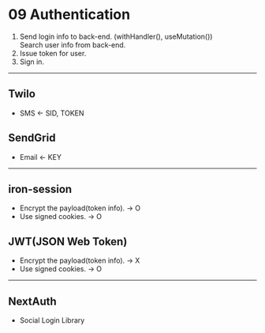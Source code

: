 # 09 Authentication

1. Send login info to back-end. (withHandler(), useMutation())  
   Search user info from back-end.
2. Issue token for user.
3. Sign in.

---

## Twilo

- SMS ← SID, TOKEN

## SendGrid

- Email ← KEY

---

## iron-session

- Encrypt the payload(token info). → O
- Use signed cookies. → O

## JWT(JSON Web Token)

- Encrypt the payload(token info). → X
- Use signed cookies. → O

---

## NextAuth

- Social Login Library
